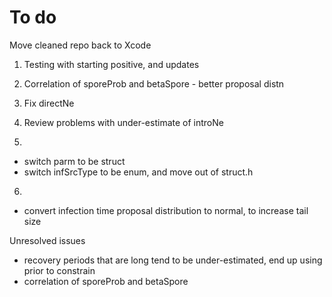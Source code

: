 To do
=====

Move cleaned repo back to Xcode


1. Testing with starting positive, and updates

2. Correlation of sporeProb and betaSpore - better proposal distn

3. Fix directNe

4. Review problems with under-estimate of introNe

5.
- switch parm to be struct
- switch infSrcType to be enum, and move out of struct.h
6.
- convert infection time proposal distribution to normal, to increase tail size



Unresolved issues
- recovery periods that are long tend to be under-estimated, end up using prior to constrain
- correlation of sporeProb and betaSpore

